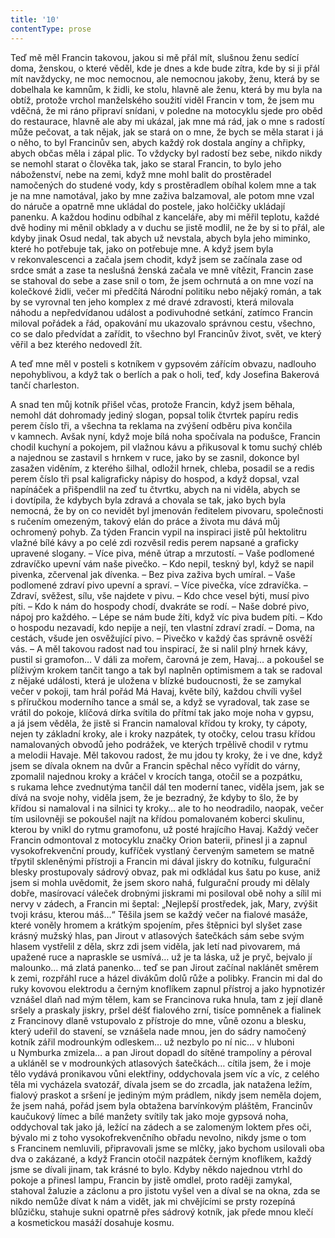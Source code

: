 ```yaml
---
title: '10'
contentType: prose
---
```


<section>

Teď mě měl Francin takovou, jakou si mě přál mít, slušnou ženu sedící doma, ženskou, o které věděl, kde je dnes a kde bude zítra, kde by si ji přál mít navždycky, ne moc nemocnou, ale nemocnou jakoby, ženu, která by se dobelhala ke kamnům, k židli, ke stolu, hlavně ale ženu, která by mu byla na obtíž, protože vrchol manželského soužití viděl Francin v tom, že jsem mu vděčná, že mi ráno připraví snídani, v poledne na motocyklu sjede pro oběd do restaurace, hlavně ale aby mi ukázal, jak mne má rád, jak o mne s radostí může pečovat, a tak nějak, jak se stará on o mne, že bych se měla starat i já o něho, to byl Francinův sen, abych každý rok dostala angíny a chřipky, abych občas měla i zápal plic. To vždycky byl radostí bez sebe, nikdo nikdy se nemohl starat o člověka tak, jako se staral Francin, to bylo jeho náboženství, nebe na zemi, když mne mohl balit do prostěradel namočených do studené vody, kdy s prostěradlem obíhal kolem mne a tak je na mne namotával, jako by mne zaživa balzamoval, ale potom mne vzal do náruče a opatrně mne ukládal do postele, jako holčičky ukládají panenku. A každou hodinu odbíhal z kanceláře, aby mi měřil teplotu, každé dvě hodiny mi měnil obklady a v duchu se jistě modlil, ne že by si to přál, ale kdyby jinak Osud nedal, tak abych už nevstala, abych byla jeho miminko, které ho potřebuje tak, jako on potřebuje mne. A když jsem byla v rekonvalescenci a začala jsem chodit, když jsem se začínala zase od srdce smát a zase ta neslušná ženská začala ve mně vítězit, Francin zase se stahoval do sebe a zase snil o tom, že jsem ochrnutá a on mne vozí na kolečkové židli, večer mi předčítá Národní politiku nebo nějaký román, a tak by se vyrovnal ten jeho komplex z mé dravé zdravosti, která milovala náhodu a nepředvídanou událost a podivuhodné setkání, zatímco Francin miloval pořádek a řád, opakování mu ukazovalo správnou cestu, všechno, co se dalo předvídat a zařídit, to všechno byl Francinův život, svět, ve který věřil a bez kterého nedovedl žít.

A teď mne měl v posteli s kotníkem v gypsovém zářícím obvazu, nadlouho nepohyblivou, a když tak o berlích a pak o holi, teď, kdy Josefina Bakerová tančí charleston.

A snad ten můj kotník přišel včas, protože Francin, když jsem běhala, nemohl dát dohromady jediný slogan, popsal tolik čtvrtek papíru redis perem číslo tři, a všechna ta reklama na zvýšení odběru piva končila v kamnech. Avšak nyní, když moje bílá noha spočívala na podušce, Francin chodil kuchyní a pokojem, pil vlažnou kávu a přikusoval k tomu suchý chléb a najednou se zastavil s hrnkem v ruce, jako by se zasnil, dokonce byl zasažen viděním, z kterého šilhal, odložil hrnek, chleba, posadil se a redis perem číslo tři psal kaligraficky nápisy do hospod, a když dopsal, vzal napínáček a přišpendlil na zeď tu čtvrtku, abych na ni viděla, abych se i dovtípila, že kdybych byla zdravá a chovala se tak, jako bych byla nemocná, že by on co nevidět byl jmenován ředitelem pivovaru, společnosti s ručením omezeným, takový elán do práce a života mu dává můj ochromený pohyb. Za týden Francin vypil na inspiraci jistě půl hektolitru vlažné bílé kávy a po celé zdi rozvěsil redis perem napsané a graficky upravené slogany. – Více piva, méně útrap a mrzutostí. – Vaše podlomené zdravíčko upevní vám naše pivečko. – Kdo nepil, teskný byl, když se napil pivenka, zčervenal jak dívenka. – Bez piva zaživa bych umíral. – Vaše podlomené zdraví pivo upevní a spraví. – Více pivečka, více zdravíčka. – Zdraví, svěžest, sílu, vše najdete v pivu. – Kdo chce vesel býti, musí pivo píti. – Kdo k nám do hospody chodí, dvakráte se rodí. – Naše dobré pivo, nápoj pro každého. – Lépe se nám bude žíti, když víc piva budem píti. – Kdo o hospodu nezavadí, kdo nepije a nejí, ten vlastní zdraví zradí. – Doma, na cestách, všude jen osvěžující pivo. – Pivečko v každý čas správně osvěží vás. – A měl takovou radost nad tou inspirací, že si nalil plný hrnek kávy, pustil si gramofon… V dáli za mořem, čarovná je zem, Havaj… a pokoušel se plíživým krokem tančit tango a tak byl naplněn optimismem a tak se radoval z nějaké události, která je uložena v blízké budoucnosti, že se zamykal večer v pokoji, tam hrál pořád Má Havaj, květe bílý, každou chvíli vyšel s příručkou moderního tance a smál se, a když se vyradoval, tak zase se vrátil do pokoje, klíčová dírka svítila do přítmí tak jako moje noha v gypsu, a já jsem věděla, že jistě si Francin namaloval křídou ty kroky, ty cápoty, nejen ty základní kroky, ale i kroky nazpátek, ty otočky, celou trasu křídou namalovaných obvodů jeho podrážek, ve kterých trpělivě chodil v rytmu a melodii Havaje. Měl takovou radost, že mu jdou ty kroky, že i ve dne, když jsem se dívala oknem na dvůr a Francin spěchal něco vyřídit do várny, zpomalil najednou kroky a kráčel v krocích tanga, otočil se a pozpátku, s rukama lehce zvednutýma tančil dál ten moderní tanec, viděla jsem, jak se dívá na svoje nohy, viděla jsem, že je bezradný, že kdyby to šlo, že by křídou si namaloval i na silnici ty kroky… ale to ho neodradilo, naopak, večer tím usilovněji se pokoušel najít na křídou pomalovaném koberci skulinu, kterou by vnikl do rytmu gramofonu, už posté hrajícího Havaj. Každý večer Francin odmontoval z motocyklu značky Orion baterii, přinesl ji a zapnul vysokofrekvenční proudy, kufříček vystlaný červeným sametem se matně třpytil skleněnými přístroji a Francin mi dával jiskry do kotníku, fulgurační blesky prostupovaly sádrový obvaz, pak mi odkládal kus šatu po kuse, aniž jsem si mohla uvědomit, že jsem skoro nahá, fulgurační proudy mi dělaly dobře, masírovací váleček drobnými jiskrami mi posiloval obě nohy a sílil mi nervy v zádech, a Francin mi šeptal: „Nejlepší prostředek, jak, Mary, zvýšit tvoji krásu, kterou máš…“ Těšila jsem se každý večer na fialové masáže, které voněly hromem a krátkým spojením, přes štěpnici byl slyšet zase krásný mužský hlas, pan Jirout v atlasových šatečkách sám sebe svým hlasem vystřelil z děla, skrz zdi jsem viděla, jak letí nad pivovarem, má upažené ruce a napraskle se usmívá… už je ta láska, už je pryč, bejvalo jí malounko… má zlatá panenko… teď se pan Jirout začínal naklánět směrem k zemi, rozpřáhl ruce a házel divákům dolů růže a polibky. Francin mi dal do ruky kovovou elektrodu a černým knoflíkem zapnul přístroj a jako hypnotizér vznášel dlaň nad mým tělem, kam se Francinova ruka hnula, tam z její dlaně sršely a praskaly jiskry, pršel déšť fialového zrní, tisíce pomněnek a fialinek z Francinovy dlaně vstupovalo z přístroje do mne, vůně ozonu a blesku, který udeřil do stavení, se vznášela nade mnou, jen do sádry namočený kotník zářil modrounkým odleskem… už nezbylo po ní nic… v hluboni u Nymburka zmizela… a pan Jirout dopadl do sítěné trampolíny a péroval a ukláněl se v modrounkých atlasových šatečkách… cítila jsem, že i moje tělo vydává pronikavou vůni elektřiny, oddychovala jsem víc a víc, z celého těla mi vycházela svatozář, dívala jsem se do zrcadla, jak natažena ležím, fialový praskot a sršení je jediným mým prádlem, nikdy jsem neměla dojem, že jsem nahá, pořád jsem byla obtažena barvínkovým pláštěm, Francinův kaučukový límec a bílé manžety svítily tak jako moje gypsová noha, oddychoval tak jako já, ležící na zádech a se zalomeným loktem přes oči, bývalo mi z toho vysokofrekvenčního obřadu nevolno, nikdy jsme o tom s Francinem nemluvili, připravovali jsme se mlčky, jako bychom usilovali oba dva o zakázané, a když Francin otočil nazpátek černým knoflíkem, každý jsme se dívali jinam, tak krásné to bylo. Kdyby někdo najednou vtrhl do pokoje a přinesl lampu, Francin by jistě omdlel, proto raději zamykal, stahoval žaluzie a záclonu a pro jistotu vyšel ven a díval se na okna, zda se nikdo nemůže dívat k nám a vidět, jak mi chvějícími se prsty rozepíná blůzičku, stahuje sukni opatrně přes sádrový kotník, jak přede mnou klečí a kosmetickou masáží dosahuje kosmu.

</section>
